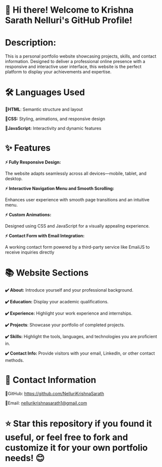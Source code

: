 # 👋 Hi there! Welcome to Krishna Sarath Nelluri's GitHub Profile!

# Description:
This is a personal portfolio website showcasing projects, skills, and contact information. Designed to deliver a professional online presence with a responsive and interactive user interface, this website is the perfect platform to display your achievements and expertise.

# 🛠️ Languages Used

**🚀HTML**: Semantic structure and layout

**🚀CSS:** Styling, animations, and responsive design

**🚀JavaScript:** Interactivity and dynamic features

# ✨ Features

**⚡️ Fully Responsive Design:**

The website adapts seamlessly across all devices—mobile, tablet, and desktop.

**⚡️ Interactive Navigation Menu and Smooth Scrolling:**

Enhances user experience with smooth page transitions and an intuitive menu.

**⚡️ Custom Animations:**

Designed using CSS and JavaScript for a visually appealing experience.

**⚡️ Contact Form with Email Integration:**

A working contact form powered by a third-party service like EmailJS to receive inquiries directly

# 📚 Website Sections

**✔️ About:** Introduce yourself and your professional background.

**✔️ Education:** Display your academic qualifications.

**✔️ Experience:** Highlight your work experience and internships.

**✔️ Projects**: Showcase your portfolio of completed projects.

**✔️ Skills:** Highlight the tools, languages, and technologies you are proficient in.

**✔️ Contact Info:** Provide visitors with your email, LinkedIn, or other contact methods.





# 📧 Contact Information

📍GitHub: https://github.com/NelluriKrishnaSarath

📍Email: nellurikrishnasarath1@gmail.com








# ⭐ Star this repository if you found it useful, or feel free to fork and customize it for your own portfolio needs! 😊

